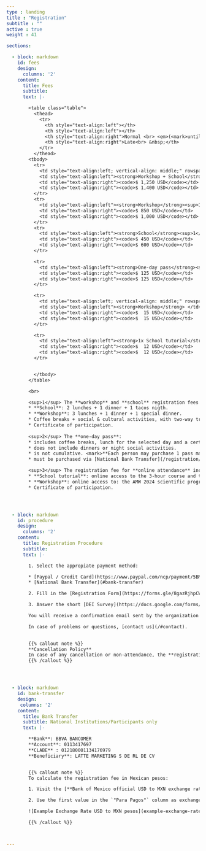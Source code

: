 ```yaml
---
type : landing
title : "Registration"
subtitle : ""
active : true
weight : 41

sections:

  - block: markdown
    id: fees
    design:
      columns: '2' 
    content:
      title: Fees
      subtitle: 
      text: |-

        <table class="table">
          <thead>
            <tr>
              <th style="text-align:left"></th>
              <th style="text-align:left"></th>
              <th style="text-align:right">Normal <br> <em>(<mark>until September 22nd, 2024</mark>)</em></th>
              <th style="text-align:right">Late<br> &nbsp;</th>
            </tr>
          </thead>
        <tbody>
          <tr>
            <td style="text-align:left; vertical-align: middle;" rowspan="4"><strong>In-person</strong></td>          
            <td style="text-align:left"><strong>Workshop + School</strong><sup>1</sup></td>
            <td style="text-align:right"><code>$ 1,250 USD</code></td>
            <td style="text-align:right"><code>$ 1,400 USD</code></td>
          </tr>        
          <tr>
            <td style="text-align:left"><strong>Workshop</strong><sup>1</sup></td>
            <td style="text-align:right"><code>$ 850 USD</code></td>
            <td style="text-align:right"><code>$ 1,000 USD</code></td>
          </tr>          
          <tr>
            <td style="text-align:left"><strong>School</strong><sup>1</sup></td>
            <td style="text-align:right"><code>$ 450 USD</code></td>
            <td style="text-align:right"><code>$ 600 USD</code></td>
          </tr>

          <tr>
            <td style="text-align:left"><strong>One-day pass</strong><sup>2</sup></td>
            <td style="text-align:right"><code>$ 125 USD</code></td>
            <td style="text-align:right"><code>$ 125 USD</code></td>
          </tr>

          <tr>  
            <td style="text-align:left; vertical-align: middle;" rowspan="2"><strong>Online<sup>3</sup></strong></td>    
            <td style="text-align:left"><strong>Workshop</strong> </td>
            <td style="text-align:right"><code>$  15 USD</code></td>
            <td style="text-align:right"><code>$  15 USD</code></td>
          </tr>

          <tr>
            <td style="text-align:left"><strong>1x School tutorial</strong> </td>
            <td style="text-align:right"><code>$  12 USD</code></td>
            <td style="text-align:right"><code>$  12 USD</code></td>
          </tr>


          </tbody>
        </table>

        <br>

        <sup>1</sup> The **workshop** and **school** registration fees include: 
        * **School**: 2 lunches + 1 dinner + 1 tacos nigth.    
        * **Workshop**: 3 lunches + 1 dinner + 1 special dinner.    
        * Coffee breaks + social & cultural activities, with two-way transportation provided as needed.
        * Certificate of participation.   
        
        <sup>2</sup> The **one-day pass**:
        * includes coffee breaks, lunch for the selected day and a certificate of participation. 
        * does not include dinners or night social activities.
        * is not cumulative. <mark>**Each person may purchase 1 pass maximum**.</mark>
        * must be purchased via [National Bank Transfer](/registration/#bank-transfer).

        <sup>3</sup> The registration fee for **online attendance** includes:
        * **School tutorial**: online access to the 3-hour course and the teaching materials.      
        * **Workshop**: online access to: the AMW 2024 scientific program, keynotes and workshop sessions. 
        * Certificate of participation.     




  - block: markdown
    id: procedure
    design:
      columns: '2'     
    content:
      title: Registration Procedure
      subtitle: 
      text: |-

        1. Select the appropiate payment method: 

        * [Paypal / Credit Card](https://www.paypal.com/ncp/payment/5BMQ64FYER2ME) (**participants outside Mexico**)
        * [National Bank Transfer](#bank-transfer)

        2. Fill in the [Registration Form](https://forms.gle/8gazRjhpCWc3b3dN6) and <mark>**upload your proof of payment**</mark>

        3. Answer the short [DEI Survey](https://docs.google.com/forms/d/e/1FAIpQLSekJyCFrz2sgVUKvMq_6zPaHU3gWr4fGPWxcJ13rRjjJ0Csgg/viewform?usp=sharing)

        You will receive a confirmation email sent by the organization committee. 

        In case of problems or questions, [contact us](/#contact). 

        
        {{% callout note %}}
        **Cancellation Policy**    
        In case of any cancellation or non-attendance, the **registration fee are not refundable**.
        {{% /callout %}}




  - block: markdown
    id: bank-transfer
    design:
     columns: '2' 
    content:
      title: Bank Transfer
      subtitle: National Institutions/Participants only
      text: |-

        **Bank**: BBVA BANCOMER   
        **Account**: 0113417697  
        **CLABE** : 012180001134176979  
        **Beneficiary**: LATTE MARKETING S DE RL DE CV  


        {{% callout note %}}
        To calculate the registration fee in Mexican pesos:

        1. Visit the [**Bank of Mexico official USD to MXN exchange rate page**](https://www.banxico.org.mx/tipcamb/tipCamMIAction.do)

        2. Use the first value in the `"Para Pagos"` column as exchange rate.

        ![Example Exchange Rate USD to MXN pesos](example-exchange-rate.png "")

        {{% /callout %}}     



---
```

